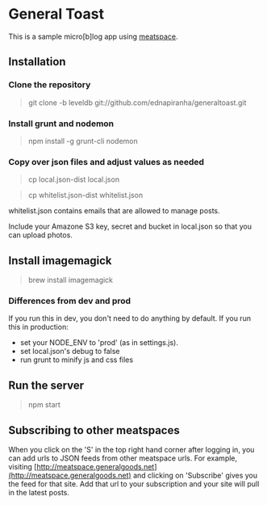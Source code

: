 # General Toast

This is a sample micro[b]log app using [meatspace](https://npmjs.org/package/meatspace).

## Installation

### Clone the repository

> git clone -b leveldb git://github.com/ednapiranha/generaltoast.git

### Install grunt and nodemon

> npm install -g grunt-cli nodemon

### Copy over json files and adjust values as needed

> cp local.json-dist local.json

> cp whitelist.json-dist whitelist.json

whitelist.json contains emails that are allowed to manage posts.

Include your Amazone S3 key, secret and bucket in local.json so that you can upload photos.

## Install imagemagick

> brew install imagemagick

### Differences from dev and prod

If you run this in dev, you don't need to do anything by default. If you run this in production:

* set your NODE_ENV to 'prod' (as in settings.js).
* set local.json's debug to false
* run grunt to minify js and css files

## Run the server

> npm start

## Subscribing to other meatspaces

When you click on the 'S' in the top right hand corner after logging in, you can add urls to JSON feeds from other meatspace urls. For example, visiting [http://meatspace.generalgoods.net](http://meatspace.generalgoods.net) and clicking on 'Subscribe' gives you the feed for that site. Add that url to your subscription and your site will pull in the latest posts.
